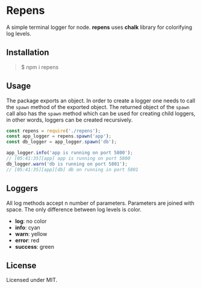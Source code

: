 # Repens
A simple terminal logger for node.
**repens** uses **chalk** library for colorifying log levels. 

## Installation 
> $ npm i repens

## Usage
The package exports an object. In order to create a logger one needs to call the `spawn` method of the exported object. 
The returned object of the `spawn` call also has the `spawn` method which can be used for creating child loggers, 
in other words, loggers can be created recursively.

``` javascript
const repens = require('./repens');
const app_logger = repens.spawn('app');
const db_logger = app_logger.spawn('db');

app_logger.info('app is running on port 5800');
// [05:41:35][app] app is running on port 5800
db_logger.warn('db is running on port 5801');
// [05:41:35][app][db] db on running in port 5801
```

## Loggers
All log methods accept n number of parameters. 
Parameters are joined with space.
The only difference between log levels is color. 

- **log**: no color
- **info**: cyan
- **warn**: yellow
- **error**: red
- **success**: green

## License
Licensed under MIT.


